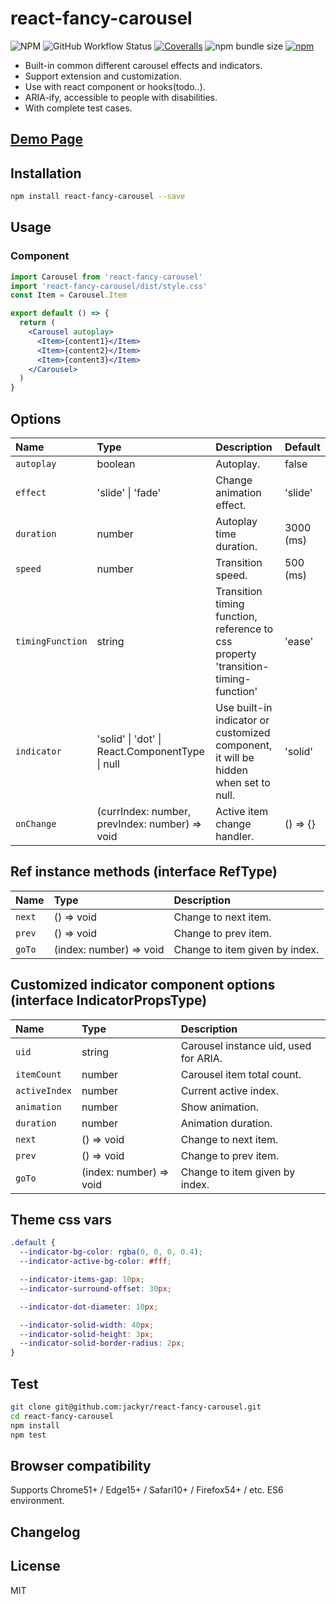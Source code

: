 # react-fancy-carousel
![NPM](https://img.shields.io/npm/l/react-fancy-carousel)
![GitHub Workflow Status](https://img.shields.io/github/actions/workflow/status/jackyr/react-fancy-carousel/pages.yml)
[![Coveralls](https://img.shields.io/coverallsCoverage/github/jackyr/react-fancy-carousel)](https://coveralls.io/github/jackyr/react-fancy-carousel?branch=main)
![npm bundle size](https://img.shields.io/bundlephobia/minzip/react-fancy-carousel)
[![npm](https://img.shields.io/npm/v/react-fancy-carousel)](https://www.npmjs.com/package/react-fancy-carousel)

- Built-in common different carousel effects and indicators.
- Support extension and customization.
- Use with react component or hooks(todo..).
- ARIA-ify, accessible to people with disabilities.
- With complete test cases.

## [Demo Page](https://jackyr.github.io/react-fancy-carousel/)

## Installation
```sh
npm install react-fancy-carousel --save
```

## Usage
### Component
```jsx
import Carousel from 'react-fancy-carousel'
import 'react-fancy-carousel/dist/style.css'
const Item = Carousel.Item

export default () => {
  return (
    <Carousel autoplay>
      <Item>{content1}</Item>
      <Item>{content2}</Item>
      <Item>{content3}</Item>
    </Carousel>
  )
}
```

<!-- ### Hooks
```jsx
import { useImageCarousel } from 'react-fancy-carousel'
import 'react-fancy-carousel/style.css'

export default () => {
  const imageCarousel = useImageCarousel({
    images: ['1.png', '2.png', '3.png'],
    autoplay: true,
  })
  return (
    <div>{imageCarousel}</div>
  )
}
``` -->

## Options
| Name | Type | Description | Default |
| :----- | :----- | :----- | :----- |
| `autoplay` | boolean | Autoplay. | false |
| `effect` | 'slide' \| 'fade' | Change animation effect. | 'slide' |
| `duration` | number | Autoplay time duration. | 3000 (ms) |
| `speed` | number | Transition speed. | 500 (ms) |
| `timingFunction` | string | Transition timing function, reference to css property 'transition-timing-function' | 'ease' |
| `indicator` | 'solid' \| 'dot' \| React.ComponentType \| null | Use built-in indicator or customized component, it will be hidden when set to null. | 'solid' |
| `onChange` |  (currIndex: number, prevIndex: number) => void | Active item change handler. | () => {} |

## Ref instance methods (interface RefType)
| Name | Type | Description |
| :----- | :----- | :----- |
| `next` | () => void | Change to next item. |
| `prev` | () => void | Change to prev item. |
| `goTo` | (index: number) => void | Change to item given by index. |

## Customized indicator component options (interface IndicatorPropsType)
| Name | Type | Description |
| :----- | :----- | :----- |
| `uid` | string | Carousel instance uid, used for ARIA. |
| `itemCount` | number | Carousel item total count. |
| `activeIndex` | number | Current active index. |
| `animation` | number | Show animation. |
| `duration` | number | Animation duration. |
| `next` | () => void | Change to next item. |
| `prev` | () => void | Change to prev item. |
| `goTo` | (index: number) => void | Change to item given by index. |

## Theme css vars
```css
.default {
  --indicator-bg-color: rgba(0, 0, 0, 0.4);
  --indicator-active-bg-color: #fff;

  --indicator-items-gap: 10px;
  --indicator-surround-offset: 30px;

  --indicator-dot-diameter: 10px;

  --indicator-solid-width: 40px;
  --indicator-solid-height: 3px;
  --indicator-solid-border-radius: 2px;
}
```

## Test
```sh
git clone git@github.com:jackyr/react-fancy-carousel.git
cd react-fancy-carousel
npm install
npm test
```

## Browser compatibility
Supports Chrome51+ / Edge15+ / Safari10+ / Firefox54+ / etc. ES6 environment.

## Changelog

## License
MIT